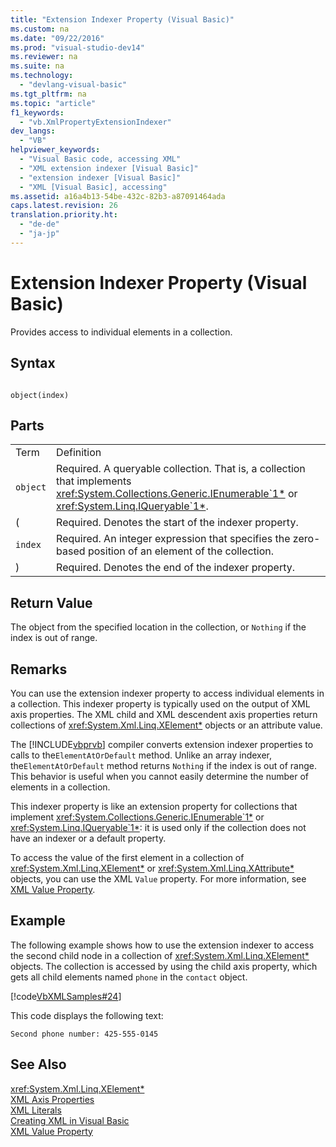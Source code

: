 ```yaml
---
title: "Extension Indexer Property (Visual Basic)"
ms.custom: na
ms.date: "09/22/2016"
ms.prod: "visual-studio-dev14"
ms.reviewer: na
ms.suite: na
ms.technology: 
  - "devlang-visual-basic"
ms.tgt_pltfrm: na
ms.topic: "article"
f1_keywords: 
  - "vb.XmlPropertyExtensionIndexer"
dev_langs: 
  - "VB"
helpviewer_keywords: 
  - "Visual Basic code, accessing XML"
  - "XML extension indexer [Visual Basic]"
  - "extension indexer [Visual Basic]"
  - "XML [Visual Basic], accessing"
ms.assetid: a16a4b13-54be-432c-82b3-a87091464ada
caps.latest.revision: 26
translation.priority.ht: 
  - "de-de"
  - "ja-jp"
---
```

# Extension Indexer Property (Visual Basic)
Provides access to individual elements in a collection.  
  
## Syntax  
  
```  
  
object(index)  
```  
  
## Parts  
  
|||  
|-|-|  
|Term|Definition|  
|`object`|Required. A queryable collection. That is, a collection that implements <xref:System.Collections.Generic.IEnumerable`1*> or <xref:System.Linq.IQueryable`1*>.|  
|(|Required. Denotes the start of the indexer property.|  
|`index`|Required. An integer expression that specifies the zero-based position of an element of the collection.|  
|)|Required. Denotes the end of the indexer property.|  
  
## Return Value  
 The object from the specified location in the collection, or `Nothing` if the index is out of range.  
  
## Remarks  
 You can use the extension indexer property to access individual elements in a collection. This indexer property is typically used on the output of XML axis properties. The XML child and XML descendent axis properties return collections of <xref:System.Xml.Linq.XElement*> objects or an attribute value.  
  
 The [!INCLUDE[vbprvb](../VS_csharp/includes/vbprvb_md.md)] compiler converts extension indexer properties to calls to the`ElementAtOrDefault` method. Unlike an array indexer, the`ElementAtOrDefault` method returns `Nothing` if the index is out of range. This behavior is useful when you cannot easily determine the number of elements in a collection.  
  
 This indexer property is like an extension property for collections that implement <xref:System.Collections.Generic.IEnumerable`1*> or <xref:System.Linq.IQueryable`1*>: it is used only if the collection does not have an indexer or a default property.  
  
 To access the value of the first element in a collection of <xref:System.Xml.Linq.XElement*> or <xref:System.Xml.Linq.XAttribute*> objects, you can use the XML `Value` property. For more information, see [XML Value Property](../VS_csharp/xml-value-property--visual-basic-.md).  
  
## Example  
 The following example shows how to use the extension indexer to access the second child node in a collection of <xref:System.Xml.Linq.XElement*> objects. The collection is accessed by using the child axis property, which gets all child elements named `phone` in the `contact` object.  
  
 [!code[VbXMLSamples#24](../VS_csharp/codesnippet/VisualBasic/extension-indexer-property--visual-basic-_1.vb)]  
  
 This code displays the following text:  
  
 `Second phone number: 425-555-0145`  
  
## See Also  
 <xref:System.Xml.Linq.XElement*>   
 [XML Axis Properties](../VS_csharp/xml-axis-properties--visual-basic-.md)   
 [XML Literals](../VS_csharp/xml-literals--visual-basic-.md)   
 [Creating XML in Visual Basic](../VS_csharp/creating-xml-in-visual-basic.md)   
 [XML Value Property](../VS_csharp/xml-value-property--visual-basic-.md)